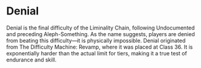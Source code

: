 # Denial

Denial is the final difficulty of the Liminality Chain, following Undocumented and preceding Aleph-Something. As the name suggests, players are denied from beating this difficulty—it is physically impossible. Denial originated from The Difficulty Machine: Revamp, where it was placed at Class 36. It is exponentially harder than the actual limit for tiers, making it a true test of endurance and skill.
